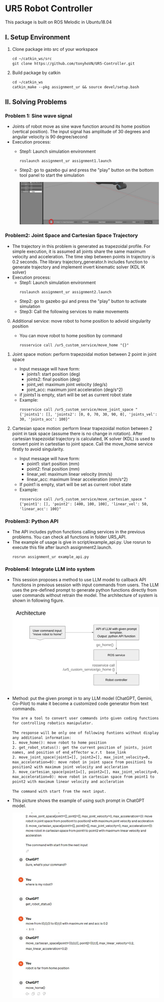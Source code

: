 # UR5 Robot Controller
This package is built on ROS Melodic in Ubuntu18.04

## I. Setup Environment
1. Clone package into src of your workspace
    ```
    cd ~/catkin_ws/src
    git clone https://github.com/tonyhoVN/UR5-Controller.git
    ```
2. Build package by catkin
    ```
    cd ~/catkin_ws
    catkin_make --pkg assignment_ur && source devel/setup.bash
    ```

## II. Solving Problems 

### Problem 1: Sine wave signal
- Joints of robot move as sine wave function around its home position (vertical position). The input signal has amplitude of 30 degrees and angular velocity is 90 degree/second  
- Execution process:
    - Step1: Launch simulation environment
        ```
        roslaunch assignment_ur assignment1.launch
        ```
    - Step2: go to gazebo gui and press the "play" button on the bottom tool panel to start the simulation
        
        ![Image Description](image/gazebo_gui.jpg)

### Problem2: Joint Space and Cartesian Space Trajectory 
- The trajectory in this problem is generated as trapezoidal profile. For simple execution, it is assumed all joints share the same maximum velocity and acceleration. The time step between points in trajectory is 0.2 seconds. The library trajectory_generator.h includes function to generate trajectory and implement invert kinematic solver (KDL IK solver) 
- Execution process:
    - Step1: Launch simulation environment
        ```
        roslaunch assignment_ur assignment2.launch
        ```
    - Step2: go to gazebo gui and press the "play" button to activate simulation
    - Step3: Call the following services to make movements

0. Additional service: move robot to home position to advoid singularity position 
    * You can move robot to home position by command
        ```
        rosservice call /ur5_custom_service/move_home "{}"
        ```

1. Joint space motion: perform trapezoidal motion between 2 point in joint space 
    * Input message will have form:    
        * joints1: start position (deg)  
        * joints2: final position (deg)
        * joint_vel: maximum joint velocity (deg/s)
        * joint_acc: maximum joint acceleration (deg/s^2)
    * if joints1 is empty, start will be set as current robot state 
    * Example:
        ```
        rosservice call /ur5_custom_service/move_joint_space "{'joints1': [], 'joints2': [0, 0, 70, 30, 90, 0], 'joints_vel': 30, 'joints_acc': 100}"
        ```

2. Cartesian space motion: perform linear trapezoidal motion between 2 point in task space (assume there is no change in rotation). After cartesian trapezoidal trajectory is calculated, IK solver (KDL) is used to convert point in cartestian to joint space. Call the move_home service firstly to avoid singularity.
    * Input message will have form:    
        * point1: start position (mm)  
        * point2: final position (mm)
        * linear_vel: maximum linear velocity (mm/s)
        * linear_acc: maximum linear acceleration (mm/s^2)
    * If point1 is empty, start will be set as current robot state 
    * Example:
        ```
        rosservice call /ur5_custom_service/move_cartesian_space "{'point1': [], 'point2': [400, 100, 100], 'linear_vel': 50, 'linear_acc': 100}"
        ```

### Problem3: Python API 
- The API includes python functions calling services in the previous problems. You can check all functions in folder UR5_API. 
- The example of usage is give in script/example_api.py. Use rosrun to execute this file after launch assignment2.launch. 
    ```
    rosrun assignment_ur example_api.py
    ```

### Problem4: Integrate LLM into system 
- This session proposes a method to use LLM model to callback API functions in previous session with input commands from users. The LLM uses the pre-defined prompt to generate python functions directly from user commands without retrain the model. The architecture of system is shown in following figure.
    
    ![Image Description](image/architecture.png)

- Method: put the given prompt in to any LLM model (ChatGPT, Gemini, Co-Pilot) to make it become a customized code generator from text commands. 
    ```
    You are a tool to convert user commands into given coding functions for controlling robotics manipulator. 

    The response will be only one of following funtions without display any additional information:
    1. move_home(): move robot to home position 
    2. get_robot_status(): get the current position of joints, joint names, and position of end_effector w.r.t  base_link
    2. move_joint_space(joint1=[], joint2=[], max_joint_velocity=0, max_acceleration=0): move robot in joint space from position1 to position2 with maximum joint velocity and accleration
    3. move_cartesian_space(point1=[], point2=[], max_joint_velocity=0, max_acceleration=0): move robot in cartesian space from point1 to point2 with maximum linear velocity and accleration

    The command with start from the next input.
    ```
- This picture shows the example of using such prompt in ChatGPT model.
    
    ![Image Description](image/chatgpt_example.jpg)